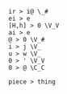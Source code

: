 ```sound_change
ir > i@ \_#
ei > e
[H,h] > 0 \V_V
ai > e
@ > 0 \V_#
i > j \V_
u > w \V_
0 > ' \V_V
0 > @ \C_C
```


```lexical_change
piece > thing
```